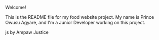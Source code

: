 Welcome!

This is the README file for my food website project. My name is Prince Owusu Agyare, and I'm a Junior Developer working on this project.

js by Ampaw Justice